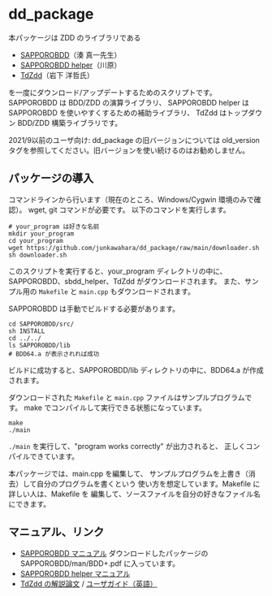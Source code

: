 # dd_package

本パッケージは ZDD のライブラリである

* [SAPPOROBDD](https://github.com/Shin-ichi-Minato/SAPPOROBDD)（湊 真一先生）
* [SAPPOROBDD helper](https://github.com/junkawahara/sbdd_helper)（川原）
* [TdZdd](https://github.com/kunisura/TdZdd)（岩下 洋哲氏）

を一度にダウンロード/アップデートするためのスクリプトです。
SAPPOROBDD は BDD/ZDD の演算ライブラリ、
SAPPOROBDD helper は SAPPOROBDD を使いやすくするための補助ライブラリ、
TdZdd はトップダウン BDD/ZDD 構築ライブラリです。

2021/9以前のユーザ向け: dd_package の旧バージョンについては old_version タグを参照してください。旧バージョンを使い続けるのはお勧めしません。

## パッケージの導入

コマンドラインから行います（現在のところ、Windows/Cygwin 環境のみで確認）。
wget, git コマンドが必要です。
以下のコマンドを実行します。

```
# your_program は好きな名前
mkdir your_program
cd your_program
wget https://github.com/junkawahara/dd_package/raw/main/downloader.sh
sh downloader.sh
```

このスクリプトを実行すると、your_program ディレクトリの中に、
SAPPOROBDD、sbdd_helper、TdZdd がダウンロードされます。
また、サンプル用の `Makefile` と `main.cpp` もダウンロードされます。

SAPPOROBDD は手動でビルドする必要があります。

```
cd SAPPOROBDD/src/
sh INSTALL
cd ../../
ls SAPPOROBDD/lib
# BDD64.a が表示されれば成功
```

ビルドに成功すると、SAPPOROBDD/lib ディレクトリの中に、BDD64.a が作成されます。

ダウンロードされた `Makefile` と `main.cpp` ファイルはサンプルプログラムです。
make でコンパイルして実行できる状態になっています。

```
make
./main
```

`./main` を実行して、"program works correctly" が出力されると、
正しくコンパイルできています。

本パッケージでは、main.cpp を編集して、
サンプルプログラムを上書き（消去）して自分のプログラムを書くという
使い方を想定しています。Makefile に詳しい人は、Makefile を
編集して、ソースファイルを自分の好きなファイル名にできます。


## マニュアル、リンク

* [SAPPOROBDD マニュアル](https://github.com/Shin-ichi-Minato/SAPPOROBDD/raw/main/man/BDD%2B.pdf) ダウンロードしたパッケージの SAPPOROBDD/man/BDD+.pdf に入っています。
* [SAPPOROBDD helper マニュアル](https://github.com/junkawahara/sbdd_helper)
* [TdZdd の解説論文](http://doi.org/10.11309/jssst.34.3_97) / [ユーザガイド（英語）](http://kunisura.github.io/TdZdd/doc/index.html)
